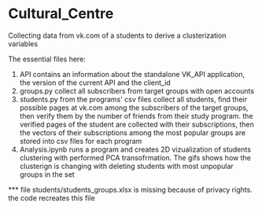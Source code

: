 # Cultural_Centre
Collecting data from vk.com of a students to derive a clusterization variables

The essential files here:
1) API contains an information about the standalone VK_API application, the version of the current API and the client_id
2) groups.py collect all subscribers from target groups with open accounts
3) students.py from the programs' csv files collect all students, find their possible pages at vk.com among the subscribers of the target
groups, then verify them by the number of friends from their study program. the verified pages of the student are collected with their
subscriptions, then the vectors of their subscriptions among the most popular groups are stored into csv files for each program
3) Analysis.ipynb runs a program and creates 2D vizualization of students clustering with performed PCA transofrmation. The gifs shows how the clusterign is changing with deleting students with most unpopular groups in the set

*** file students/students_groups.xlsx is missing because of privacy rights. the code recreates this file
